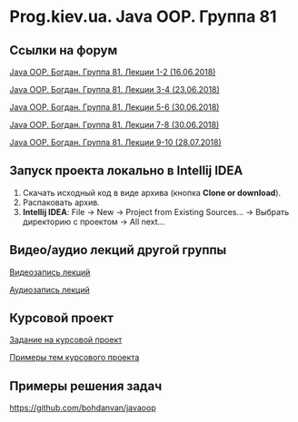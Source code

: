 Prog.kiev.ua. Java OOP. Группа 81
===

## Cсылки на форум

[Java OOP. Богдан. Группа 81. Лекции 1-2 (16.06.2018)](https://prog.kiev.ua/forum/index.php/topic,3691.0.html)

[Java OOP. Богдан. Группа 81. Лекции 3-4 (23.06.2018)](https://prog.kiev.ua/forum/index.php/topic,3705.0.html)

[Java OOP. Богдан. Группа 81. Лекции 5-6 (30.06.2018)](https://prog.kiev.ua/forum/index.php/topic,3721.0.html)

[Java OOP. Богдан. Группа 81. Лекции 7-8 (30.06.2018)](https://prog.kiev.ua/forum/index.php/topic,3744.0.html)

[Java OOP. Богдан. Группа 81. Лекции 9-10 (28.07.2018)](https://prog.kiev.ua/forum/index.php/topic,3780.0.html)

## Запуск проекта локально в Intellij IDEA

1. Скачать исходный код в виде архива (кнопка **Clone or download**).
2. Распаковать архив.
3. **Intellij IDEA**: File -> New -> Project from Existing Sources... -> Выбрать директорию с проектом -> All next...

## Видео/аудио лекций другой группы

[Видеозапись лекций](https://mega.nz/#F!fI9ACBqB)

[Аудиозапись лекций](https://mega.nz/#F!iIUhgL5T)

## Курсовой проект

[Задание на курсовой проект](https://docs.google.com/document/d/1BD_RtdtKI4MZylI_UGOGdE8_d2CZTZnfVCWwirvSVbU/edit)

[Примеры тем курсового проекта](https://docs.google.com/document/d/1pYon-L6ZfPaYPiPBSg0tPbs6HT5B-LKSLjybU08STX8/edit?usp=sharing)

## Примеры решения задач

https://github.com/bohdanvan/javaoop
